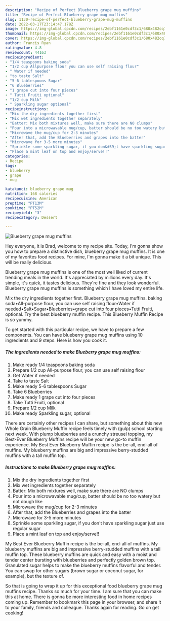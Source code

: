```yaml
---
description: "Recipe of Perfect Blueberry grape mug muffins"
title: "Recipe of Perfect Blueberry grape mug muffins"
slug: 1130-recipe-of-perfect-blueberry-grape-mug-muffins
date: 2022-03-17T23:14:47.178Z
image: https://img-global.cpcdn.com/recipes/2ebf1161e0cdf3c1/680x482cq70/blueberry-grape-mug-muffins-recipe-main-photo.jpg
thumbnail: https://img-global.cpcdn.com/recipes/2ebf1161e0cdf3c1/680x482cq70/blueberry-grape-mug-muffins-recipe-main-photo.jpg
cover: https://img-global.cpcdn.com/recipes/2ebf1161e0cdf3c1/680x482cq70/blueberry-grape-mug-muffins-recipe-main-photo.jpg
author: Francis Ryan
ratingvalue: 4.8
reviewcount: 44163
recipeingredient:
- "1/4 teaspoons baking soda"
- "1/2 cup Allpurpose flour you can use self raising flour"
- " Water if needed"
- "to taste Salt"
- "5-6 tablespoons Sugar"
- "6 Blueberries"
- "1 grape cut into four pieces"
- " Tutti Fruiti optional"
- "1/2 cup Milk"
- " Sparkling sugar optional"
recipeinstructions:
- "Mix the dry ingredients together first"
- "Mix wet ingredients together separately"
- "Batter: Mix both mixtures well, make sure there are NO clumps"
- "Pour into a microwavable mug/cup, batter should be no too watery but not dough like"
- "Microwave the mug/cup for 2-3 minutes"
- "After that, add the Blueberries and grapes into the batter"
- "Microwave for 3-5 more minutes"
- "Sprinkle some sparkling sugar, if you don&#39;t have sparkling sugar just use regular sugar"
- "Place a mint leaf on top and enjoy/serve!!"
categories:
- Recipe
tags:
- blueberry
- grape
- mug

katakunci: blueberry grape mug 
nutrition: 168 calories
recipecuisine: American
preptime: "PT13M"
cooktime: "PT52M"
recipeyield: "3"
recipecategory: Dessert

---
```



![Blueberry grape mug muffins](https://img-global.cpcdn.com/recipes/2ebf1161e0cdf3c1/680x482cq70/blueberry-grape-mug-muffins-recipe-main-photo.jpg)

Hey everyone, it is Brad, welcome to my recipe site. Today, I'm gonna show you how to prepare a distinctive dish, blueberry grape mug muffins. It is one of my favorites food recipes. For mine, I'm gonna make it a bit unique. This will be really delicious.

Blueberry grape mug muffins is one of the most well liked of current trending meals in the world. It's appreciated by millions every day. It's simple, it's quick, it tastes delicious. They're fine and they look wonderful. Blueberry grape mug muffins is something which I have loved my entire life.

Mix the dry ingredients together first. Blueberry grape mug muffins. baking soda•All-purpose flour, you can use self raising flour•Water if needed•Salt•Sugar•Blueberries•grape cut into four pieces•Tutti Fruiti, optional. Try the best blueberry muffin recipe. This Blueberry Muffin Recipe is so yummy.


To get started with this particular recipe, we have to prepare a few components. You can have blueberry grape mug muffins using 10 ingredients and 9 steps. Here is how you cook it.

<!--inarticleads1-->

##### The ingredients needed to make Blueberry grape mug muffins:

1. Make ready 1/4 teaspoons baking soda
1. Prepare 1/2 cup All-purpose flour, you can use self raising flour
1. Get  Water if needed
1. Take to taste Salt
1. Make ready 5-6 tablespoons Sugar
1. Take 6 Blueberries
1. Make ready 1 grape cut into four pieces
1. Take  Tutti Fruiti, optional
1. Prepare 1/2 cup Milk
1. Make ready  Sparkling sugar, optional


There are certainly other recipes I can share, but something about this new Whole Grain Blueberry Muffin recipe feels timely with (gulp) school starting next week. With plump blueberries and a crunchy streusel topping, my Best-Ever Blueberry Muffins recipe will be your new go-to muffin experience. My Best Ever Blueberry Muffin recipe is the be-all, end-all of muffins. My blueberry muffins are big and impressive berry-studded muffins with a tall muffin top. 

<!--inarticleads2-->

##### Instructions to make Blueberry grape mug muffins:

1. Mix the dry ingredients together first
1. Mix wet ingredients together separately
1. Batter: Mix both mixtures well, make sure there are NO clumps
1. Pour into a microwavable mug/cup, batter should be no too watery but not dough like
1. Microwave the mug/cup for 2-3 minutes
1. After that, add the Blueberries and grapes into the batter
1. Microwave for 3-5 more minutes
1. Sprinkle some sparkling sugar, if you don&#39;t have sparkling sugar just use regular sugar
1. Place a mint leaf on top and enjoy/serve!!


My Best Ever Blueberry Muffin recipe is the be-all, end-all of muffins. My blueberry muffins are big and impressive berry-studded muffins with a tall muffin top. These blueberry muffins are quick and easy with a moist and tender center bursting with blueberries and perfectly golden brown top. Granulated sugar helps to make the blueberry muffins flavorful and tender. You can swap for other sugars (brown sugar or coconut sugar, for example), but the texture of. 

So that is going to wrap it up for this exceptional food blueberry grape mug muffins recipe. Thanks so much for your time. I am sure that you can make this at home. There is gonna be more interesting food in home recipes coming up. Remember to bookmark this page in your browser, and share it to your family, friends and colleague. Thanks again for reading. Go on get cooking!

